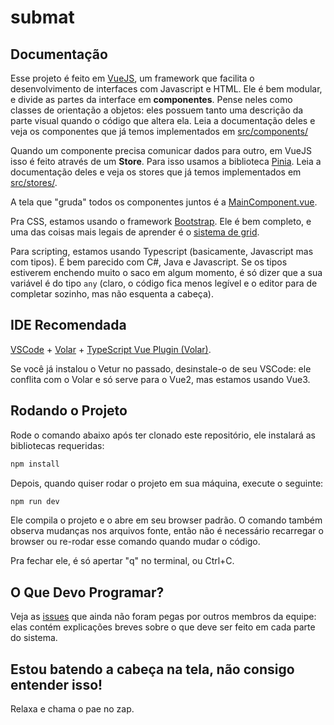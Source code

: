 # submat

## Documentação

Esse projeto é feito em [VueJS](https://vuejs.org/guide/introduction.html), um framework que facilita o desenvolvimento de interfaces com Javascript e HTML. Ele é bem modular, e divide as partes da interface em **componentes**. Pense neles como classes de orientação a objetos: eles possuem tanto uma descrição da parte visual quando o código que altera ela. Leia a documentação deles e veja os componentes que já temos implementados em [src/components/](src/components/)

Quando um componente precisa comunicar dados para outro, em VueJS isso é feito através de um **Store**. Para isso usamos a biblioteca [Pinia](https://pinia.vuejs.org/introduction.html). Leia a documentação deles e veja os stores que já temos implementados em [src/stores/](src/stores/).

A tela que "gruda" todos os componentes juntos é a [MainComponent.vue](src/components/MainComponent.vue).

Pra CSS, estamos usando o framework [Bootstrap](https://getbootstrap.com/docs/5.3/getting-started/introduction/). Ele é bem completo, e uma das coisas mais legais de aprender é o [sistema de grid](https://getbootstrap.com/docs/5.3/layout/grid/).

Para scripting, estamos usando Typescript (basicamente, Javascript mas com tipos). É bem parecido com C\#, Java e Javascript. Se os tipos estiverem enchendo muito o saco em algum momento, é só dizer que a sua variável é do tipo `any` (claro, o código fica menos legível e o editor para de completar sozinho, mas não esquenta a cabeça).

## IDE Recomendada

[VSCode](https://code.visualstudio.com/) + [Volar](https://marketplace.visualstudio.com/items?itemName=Vue.volar) + [TypeScript Vue Plugin (Volar)](https://marketplace.visualstudio.com/items?itemName=Vue.vscode-typescript-vue-plugin).

Se você já instalou o Vetur no passado, desinstale-o de seu VSCode: ele conflita com o Volar e só serve para o Vue2, mas estamos usando Vue3.

## Rodando o Projeto

Rode o comando abaixo após ter clonado este repositório, ele instalará as bibliotecas requeridas:

```sh
npm install
```

Depois, quando quiser rodar o projeto em sua máquina, execute o seguinte:

```sh
npm run dev
```

Ele compila o projeto e o abre em seu browser padrão. O comando também observa mudanças nos arquivos fonte, então não é necessário recarregar o browser ou re-rodar esse comando quando mudar o código.

Pra fechar ele, é só apertar "q" no terminal, ou Ctrl+C.

## O Que Devo Programar?

Veja as [issues](https://github.com/PietroCarrara/submat/issues) que ainda não foram pegas por outros membros da equipe: elas contém explicações breves sobre o que deve ser feito em cada parte do sistema.

## Estou batendo a cabeça na tela, não consigo entender isso!

Relaxa e chama o pae no zap.
